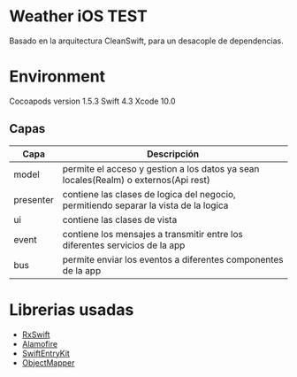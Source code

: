 # Weather iOS TEST
Basado en la arquitectura CleanSwift, para un desacople de dependencias.

# Environment
Cocoapods version 1.5.3
Swift 4.3
Xcode 10.0

## Capas

| Capa | Descripción |
| ------ | ------ |
| model | permite el acceso y gestion a los datos ya sean locales(Realm) o externos(Api rest)
| presenter | contiene las clases de logica del negocio, permitiendo separar la vista de la logica |
| ui | contiene las clases de vista
| event | contiene los mensajes  a transmitir entre los diferentes servicios de la app
| bus | permite enviar los eventos a diferentes componentes de la app

# Librerias usadas

- [RxSwift](https://github.com/ReactiveX/RxSwift)
- [Alamofire](https://github.com/Alamofire/Alamofire)
- [SwiftEntryKit](https://github.com/huri000/SwiftEntryKitt)
- [ObjectMapper](https://github.com/tristanhimmelman/ObjectMapper)


